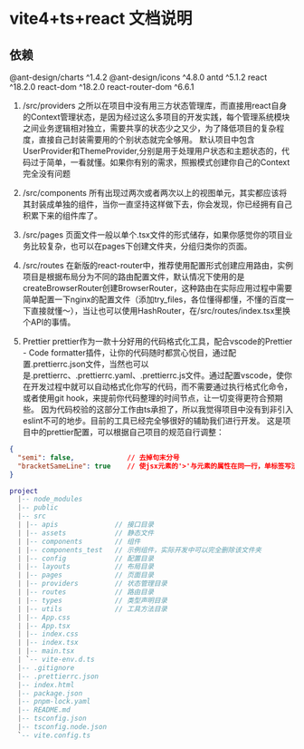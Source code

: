 <!--
 * @Author: David
 * @Date: 2023-05-21 10:16:39
 * @LastEditTime: 2023-05-21 10:30:28
 * @LastEditors: David
 * @Description: 文件目录说明 
 * @FilePath: \music\README.md
 * 可以输入预定的版权声明、个性签名、空行等
-->

# vite4+ts+react 文档说明

## 依赖

  @ant-design/charts ^1.4.2
  @ant-design/icons ^4.8.0
  antd ^5.1.2
  react ^18.2.0
  react-dom ^18.2.0
  react-router-dom ^6.6.1

1. /src/providers
  之所以在项目中没有用三方状态管理库，而直接用react自身的Context管理状态，是因为经过这么多项目的开发实践，每个管理系统模块之间业务逻辑相对独立，需要共享的状态少之又少，为了降低项目的复杂程度，直接自己封装需要用的个别状态就完全够用。
  默认项目中包含UserProvider和ThemeProvider,分别是用于处理用户状态和主题状态的，代码过于简单，一看就懂。如果你有别的需求，照搬模式创建你自己的Context完全没有问题
2. /src/components
  所有出现过两次或者两次以上的视图单元，其实都应该将其封装成单独的组件，当你一直坚持这样做下去，你会发现，你已经拥有自己积累下来的组件库了。

3. /src/pages
  页面文件一般以单个.tsx文件的形式储存，如果你感觉你的项目业务比较复杂，也可以在pages下创建文件夹，分组归类你的页面。
4. /src/routes
  在新版的react-router中，推荐使用配置形式创建应用路由，实例项目是根据布局分为不同的路由配置文件，默认情况下使用的是createBrowserRouter创建BrowserRouter，这种路由在实际应用过程中需要简单配置一下nginx的配置文件（添加try_files，各位懂得都懂，不懂的百度一下直接就懂～），当让也可以使用HashRouter，在/src/routes/index.tsx里换个API的事情。
5. Prettier
  prettier作为一款十分好用的代码格式化工具，配合vscode的Prettier - Code formatter插件，让你的代码随时都赏心悦目，通过配置.prettierrc.json文件，当然也可以是.prettierrc、.prettierrc.yaml、.prettierrc.js文件。通过配置vscode，使你在开发过程中就可以自动格式化你写的代码，而不需要通过执行格式化命令，或者使用git hook，来提前你代码整理的时间节点，让一切变得更符合预期些。
  因为代码校验的这部分工作由ts承担了，所以我觉得项目中没有到非引入eslint不可的地步。目前的工具已经完全够很好的辅助我们进行开发。
  这是项目中的prettier配置，可以根据自己项目的规范自行调整：

  ```json
  {
    "semi": false,             // 去掉句末分号 
    "bracketSameLine": true    // 使jsx元素的'>'与元素的属性在同一行，单标签写法的元素除外
  }
  ```

```lua
project
  |-- node_modules
  |-- public
  |-- src
  | |-- apis              // 接口目录
  | |-- assets            // 静态文件
  | |-- components        // 组件
  | |-- components_test   // 示例组件，实际开发中可以完全删除该文件夹
  | |-- config            // 配置目录
  | |-- layouts           // 布局目录
  | |-- pages             // 页面目录
  | |-- providers         // 状态管理目录
  | |-- routes            // 路由目录
  | |-- types             // 类型声明目录
  | |-- utils             // 工具方法目录
  | |-- App.css
  | |-- App.tsx
  | |-- index.css
  | |-- index.tsx
  | |-- main.tsx
  | `-- vite-env.d.ts
  |-- .gitignore
  |-- .prettierrc.json
  |-- index.html
  |-- package.json
  |-- pnpm-lock.yaml
  |-- README.md
  |-- tsconfig.json
  |-- tsconfig.node.json
  `-- vite.config.ts
```
